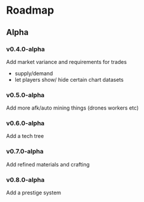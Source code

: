 # Roadmap

## Alpha

### v0.4.0-alpha
Add market variance and requirements for trades

- supply/demand
- let players show/ hide certain chart datasets

### v0.5.0-alpha
Add more afk/auto mining things
(drones workers etc)

### v0.6.0-alpha
Add a tech tree

### v0.7.0-alpha
Add refined materials and crafting

### v0.8.0-alpha
Add a prestige system